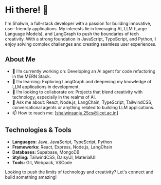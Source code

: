 
# Hi there! 👋

I'm Shalwin, a full-stack developer with a passion for building innovative, user-friendly applications. My interests lie in leveraging AI, LLM (Large Language Models), and LangGraph to push the boundaries of tech creativity. With a strong foundation in JavaScript, TypeScript, and Python, I enjoy solving complex challenges and creating seamless user experiences.

## About Me

- 🔭 I’m currently working on: Developing an AI agent for code refactoring in the MERN Stack.
- 🌱 I’m learning: Exploring LangGraph and deepening my knowledge of LLM applications in development.
- 👯 I’m looking to collaborate on: Projects that blend creativity with technology, especially in the realms of AI.
- 💬 Ask me about: React, Node.js, LangChain, TypeScript, TailwindCSS, conversational agents or anything related to building LLM applications.
- 📫 How to reach me: [shalwinsanju.25cs@licet.ac.in]

## Technologies & Tools

- **Languages:** Java, JavaScript, TypeScript, Python
- **Frameworks:** React, Express, Node.js, LangChain
- **Databases:** Supabase, MongoDB
- **Styling:** TailwindCSS, DaisyUI, MaterialUI
- **Tools:** Git, Webpack, VSCode

Looking to push the limits of technology and creativity? Let's connect and build something amazing!

<!---
shalwin04/shalwin04 is a ✨ special ✨ repository because its `README.md` (this file) appears on your GitHub profile.
You can click the Preview link to take a look at your changes.
--->
